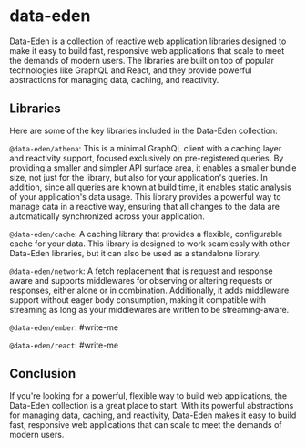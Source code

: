 # data-eden

Data-Eden is a collection of reactive web application libraries designed to make it easy to build fast, responsive web applications that scale to meet the demands of modern users. The libraries are built on top of popular technologies like GraphQL and React, and they provide powerful abstractions for managing data, caching, and reactivity.

## Libraries

Here are some of the key libraries included in the Data-Eden collection:

`@data-eden/athena`: This is a minimal GraphQL client with a caching layer and reactivity support, focused exclusively on pre-registered queries. By providing a smaller and simpler API surface area, it enables a smaller bundle size, not just for the library, but also for your application's queries. In addition, since all queries are known at build time, it enables static analysis of your application's data usage. This library provides a powerful way to manage data in a reactive way, ensuring that all changes to the data are automatically synchronized across your application.

`@data-eden/cache`: A caching library that provides a flexible, configurable cache for your data. This library is designed to work seamlessly with other Data-Eden libraries, but it can also be used as a standalone library.

`@data-eden/network`: A fetch replacement that is request and response aware and supports middlewares for observing or altering requests or responses, either alone or in combination. Additionally, it adds middleware support without eager body consumption, making it compatible with streaming as long as your middlewares are written to be streaming-aware.

`@data-eden/ember`: #write-me

`@data-eden/react`: #write-me

## Conclusion

If you're looking for a powerful, flexible way to build web applications, the Data-Eden collection is a great place to start. With its powerful abstractions for managing data, caching, and reactivity, Data-Eden makes it easy to build fast, responsive web applications that can scale to meet the demands of modern users.
